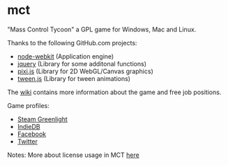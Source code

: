 mct
===

"Mass Control Tycoon" a GPL game for Windows, Mac and Linux.

Thanks to the following GitHub.com projects:
- [node-webkit](https://github.com/rogerwang/node-webkit) (Application engine)
- [jquery](https://github.com/jquery/jquery) (Library for some additonal functions)
- [pixi.js](https://github.com/GoodBoyDigital/pixi.js) (Library for 2D WebGL/Canvas graphics)
- [tween.js](https://github.com/sole/tween.js) (Library for tween animations)

The [wiki](https://github.com/mctteam/mct/wiki) contains more information about the game and free job positions.

Game profiles:
- [Steam Greenlight](http://goo.gl/GrkRGg)
- [IndieDB](http://goo.gl/wV73g)
- [Facebook](http://goo.gl/OYgI10)
- [Twitter](http://goo.gl/KEebl2)

Notes: More about license usage in MCT [here](https://github.com/mctteam/mct/wiki/License)
